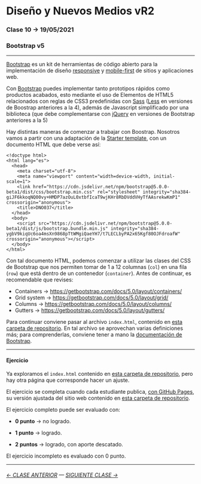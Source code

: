 # Diseño y Nuevos Medios vR2

### Clase 10 → 19/05/2021

### Bootstrap v5

- - - - - - 

[Bootstrap](https://getbootstrap.com/) es un kit de herramientas de código abierto para la implementación de diseño [responsive](https://es.wikipedia.org/wiki/Dise%C3%B1o_web_adaptable) y [mobile-first](https://en.ryte.com/wiki/Mobile_First) de sitios y aplicaciones web. 

Con [Bootstrap](https://getbootstrap.com/) puedes implementar tanto prototipos rápidos como productos acabados, esto mediante el uso de Elementos de HTML5 relacionados con reglas de CSS3 predefinidas con [Sass](https://sass-lang.com/) ([Less](http://lesscss.org/) en versiones de Boostrap anteriores a la 4), además de Javascript simplificado por una biblioteca (que debe complementarse con [jQuery](https://jquery.com/) en versiones de Bootstrap anteriores a la 5)

Hay distintas maneras de comenzar a trabajar con Boostrap. Nosotros vamos a partir con una adaptación de la [Starter template](https://getbootstrap.com/docs/5.0/getting-started/introduction/#starter-template), con un documento HTML que debe verse así: 

```
<!doctype html>
<html lang="es">
  <head>
    <meta charset="utf-8">
    <meta name="viewport" content="width=device-width, initial-scale=1">
    <link href="https://cdn.jsdelivr.net/npm/bootstrap@5.0.0-beta1/dist/css/bootstrap.min.css" rel="stylesheet" integrity="sha384-giJF6kkoqNQ00vy+HMDP7azOuL0xtbfIcaT9wjKHr8RbDVddVHyTfAAsrekwKmP1" crossorigin="anonymous">
    <title>DNO037</title>
  </head>
  <body>
    <script src="https://cdn.jsdelivr.net/npm/bootstrap@5.0.0-beta1/dist/js/bootstrap.bundle.min.js" integrity="sha384-ygbV9kiqUc6oa4msXn9868pTtWMgiQaeYH7/t7LECLbyPA2x65Kgf80OJFdroafW" crossorigin="anonymous"></script>
  </body>
</html>
```

Con tal documento HTML, podemos comenzar a utilizar las clases del CSS de Bootstrap que nos permiten tomar de 1 a 12 columnas (`col`) en una fila (`row`) que está dentro de un contenedor (`container`). Antes de continuar, es recomendable que revises:

- Containers → https://getbootstrap.com/docs/5.0/layout/containers/
- Grid system → https://getbootstrap.com/docs/5.0/layout/grid/
- Columns → https://getbootstrap.com/docs/5.0/layout/columns/
- Gutters → https://getbootstrap.com/docs/5.0/layout/gutters/

Para continuar conviene pasar al archivo `index.html`, contenido en [esta carpeta de repositorio](https://profesorfaco.github.io/dno037-2021/clase-10/index.html). En tal archivo se aprovechan varias definiciones más; para comprenderlas, conviene tener a mano la [documentación de Bootstrap](https://getbootstrap.com/docs/5.0/getting-started/introduction/#important-globals).

- - - - - - - 

#### Ejercicio

Ya exploramos el `index.html` contenido en [esta carpeta de repositorio](https://profesorfaco.github.io/dno037-2021/clase-10/), pero hay otra página que corresponde hacer un ajuste.

El ejercicio se completa cuando cada estudiante publica, [con GitHub Pages](https://docs.github.com/es/free-pro-team@latest/github/working-with-github-pages/configuring-a-publishing-source-for-your-github-pages-site), su versión ajustada del sitio web contenido en [esta carpeta de repositorio](https://profesorfaco.github.io/dno037-2021/clase-10/).

El ejercicio completo puede ser evaluado con:

- **0 punto** → no logrado.

- **1 punto** → logrado.

- **2 puntos** → logrado, con aporte descatado.

El ejercicio incompleto es evaluado con 0 punto.

- - - - - - - 

###### [← CLASE ANTERIOR](https://github.com/profesorfaco/dno037-2021/tree/main/clase-08) — [SIGUIENTE CLASE →](https://github.com/profesorfaco/dno037-2021/tree/main/clase-11)
